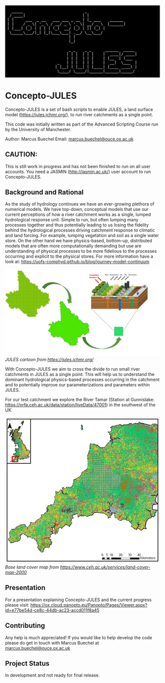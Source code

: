 ![alt text](https://github.com/marcusbuechel/Concepto-JULES/blob/main/Readme_Files/Logo.JPG?raw=true)

# Concepto-JULES

Concepto-JULES is a set of bash scripts to enable JULES, a land surface model (https://jules.jchmr.org/), to run river catchments as a single point.

This code was initially written as part of the Advanced Scripting Course run by the University of Manchester.

Author: Marcus Buechel
Email: marcus.buechel@ouce.ox.ac.uk

## CAUTION:

This is still work in progress and has not been finished to run on all user accounts.
You need a JASMIN (http://jasmin.ac.uk/) user account to run Concepto-JULES.

## Background and Rational

As the study of hydrology continues we have an ever-growing plethora of numerical models. We have top-down, conceptual models that use our current perceptions of how a river catchment works as a single, lumped hydrological response unit. Simple to run, but often lumping many processes together and thus potentially leading to us losing the fidelity behind the hydrological processes driving catchment response to climatic and land forcing. For example, lumping vegetation and soil as a single water store. On the other hand we have physics-based, bottom-up, distributed models that are often more computationally demanding but use are understanding of physical processes to be more fidelious to the processes occurring and explicit to the physical stores. For more information have a look at: https://uofs-comphyd.github.io/blog/journey-model-continuum

![alt text](https://github.com/marcusbuechel/Concepto-JULES/blob/main/Readme_Files/Process_Breakdown.jpg?raw=true)
*JULES cartoon from https://jules.jchmr.org/*

With Concepto-JULES we aim to cross the divide to run small river catchments in JULES as a single point. This will help us to understand the dominant hydrological physics-based processes occurring in the catchment and to potentially improve our parameterizations and parameters within JULES.

For our test catchment we explore the River Tamar (Station at Gunnislake: https://nrfa.ceh.ac.uk/data/station/liveData/47001) in the southwest of the UK.

![alt text](https://github.com/marcusbuechel/Concepto-JULES/blob/main/Readme_Files/Catchment.jpg?raw=true)
*Base land cover map from https://www.ceh.ac.uk/services/land-cover-map-2000*

## Presentation

For a presentation explaining Concepto-JULES and the current progress please visit: https://ox.cloud.panopto.eu/Panopto/Pages/Viewer.aspx?id=e77be54d-ce8c-44db-ac23-accd011f8a45

## Contributing

Any help is much appreciated! If you would like to help develop the code please do get in touch with Marcus Buechel at marcus.buechel@ouce.ox.ac.uk

## Project Status

In development and not ready for final release.
